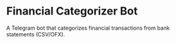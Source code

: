 # Financial Categorizer Bot

A Telegram bot that categorizes financial transactions from bank statements (CSV/OFX).